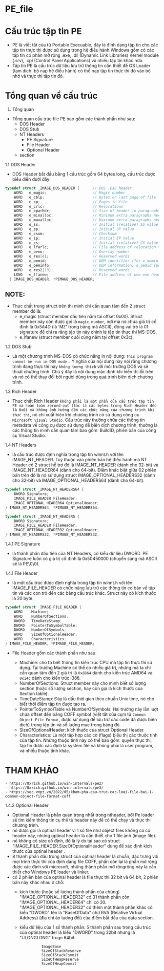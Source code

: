# PE_file

# Cấu trúc tập tin PE

- PE là viết tắt của từ Portable Execuable, đây là định dạng tập tin cho các tập tin thực thi được sử dụng trong hệ điều hành Windows gồm có các tập tin có phần mở rộng .exe, .dll (Dynamic Link Libraries) Kernel module (.srv), .cpl (Control Panel Applications) và nhiều tập tin khác nữa.
- Tập tin PE là cấu trúc dữ liệu lưu trữ thông tin cần thiết để OS Loader (tạm dịch: bộ nạp hệ điều hành) có thể nạp tập tin thực thi đó vào bộ nhớ và thực thi tập tin đó.

# Tổng quan về cấu trúc

1. Tổng quan

- Tổng quan cấu trúc file PE bao gồm các thành phần như sau:
    - DOS Header
    - DOS Stub
    - NT Headers
        - PE Signature
        - File Header
        - Optional Header
    - section

1.1 DOS Header

- DOS Header bắt đầu bằng 1 cấu trúc gồm 64 bytes long, cấu trúc được biểu diễn dưới đây:

```C
typedef struct _IMAGE_DOS_HEADER {      // DOS .EXE header
    WORD   e_magic;                     // Magic number
    WORD   e_cblp;                      // Bytes on last page of file
    WORD   e_cp;                        // Pages in file
    WORD   e_crlc;                      // Relocations
    WORD   e_cparhdr;                   // Size of header in paragraphs
    WORD   e_minalloc;                  // Minimum extra paragraphs needed
    WORD   e_maxalloc;                  // Maximum extra paragraphs needed
    WORD   e_ss;                        // Initial (relative) SS value
    WORD   e_sp;                        // Initial SP value
    WORD   e_csum;                      // Checksum
    WORD   e_ip;                        // Initial IP value
    WORD   e_cs;                        // Initial (relative) CS value
    WORD   e_lfarlc;                    // File address of relocation table
    WORD   e_ovno;                      // Overlay number
    WORD   e_res[4];                    // Reserved words
    WORD   e_oemid;                     // OEM identifier (for e_oeminfo)
    WORD   e_oeminfo;                   // OEM information; e_oemid specific
    WORD   e_res2[10];                  // Reserved words
    LONG   e_lfanew;                    // File address of new exe header
  } IMAGE_DOS_HEADER, *PIMAGE_DOS_HEADER;
```

## NOTE:
- Thực chất trong struct trên thì mình chỉ cần quan tâm đến 2 struct member đó là: 
    - e_magic (struct member đầu tiên nằm tại offset 0x00). Struct member này còn được gọi là ```magic number```, nơi mà nó chứa giá trị cố định là 0x5A4D (là 'MZ' trong bảng mã ASCII), đóng vai trò là 01 signature để chỉ ra rằng tập tin này chính là tập tin thực thi MS-DOS.
    - e_lfanew (struct member cuối cùng nằm tại offset 0x3c).

1.2 DOS Stub

- Là một chương trình MS-DOS có chức năng in nội dung: ```This program cannot be run in DOS mode.```. Ý nghĩa của nội dung này nói rằng chương trình đang thực thi này ```không tương thích``` với môi trường DOS và sẽ thoát chương trình. Chú ý đây là nội dung mặc định khi hiển thị lỗi trên và nó có thể thay đổi bởi người dùng trong quá trình biên dịch chương trình.

1.3 Rich Header

- Thực chất Rich Header ```không phải là một phần của cấu trúc tập tin PE và hoàn toàn zeroed-out (tức là các bytes trong Rich Header đều là 0x0) mà không ảnh hưởng đến các chức năng của chương trình khi thực thi```, nó chỉ xuất hiện khi chương trình có sử dụng công cụ ```Microsoft Visual Studio```. Cấu trúc này thường chứa các thông tin metadata về công cụ được sử dụng để biên dịch chương trình, thường là các thông tin mình cần quan tâm bao gồm: BuildID, phiên bản của công cụ Visual Studio.

1.4 NT Headers

- là cấu trúc được định nghĩa trong tập tin winnt.h với tên IMAGE_NT_HEADER. Tuỳ thuộc vào phiên bản hệ điều hành mà NT Header có 2 struct hỗ trợ đó là IMAGE_NT_HEADER (dành cho 32-bit) và IMAGE_NT_HEADER64 (dành cho 64-bit). Điểm khác biệt giữa 02 phiên bản trên đó là nó sử dụng struct IMAGE_OPTIONAL_HEADERS32 (dành cho 32-bit) và IMAGE_OPTIONAL_HEADERS64 (dành cho 64-bit).

```C
typedef struct _IMAGE_NT_HEADERS64 {
    DWORD Signature;
    IMAGE_FILE_HEADER FileHeader;
    IMAGE_OPTIONAL_HEADER64 OptionalHeader;
} IMAGE_NT_HEADERS64, *PIMAGE_NT_HEADERS64;

typedef struct _IMAGE_NT_HEADERS {
    DWORD Signature;
    IMAGE_FILE_HEADER FileHeader;
    IMAGE_OPTIONAL_HEADER32 OptionalHeader;
} IMAGE_NT_HEADERS32, *PIMAGE_NT_HEADERS32;
```

1.4.1 PE Signature

- là thành phần đầu tiên của NT Headers, có kiểu dữ liệu DWORD. PE Signature luôn có giá trị cố định là 0x50450000 (chuyển sang mã ASCII sẽ là PE\0\0).

1.4.1 File Header

- là một cấu trúc được định nghĩa trong tập tin winnt.h với tên IMAGE_FILE_HEADER có chức năng lưu trữ các thông tin cơ bản về tập tin và các con trỏ đến các bảng cấu trúc khác. Struct này có kích thước là 20 byte.

```C
typedef struct _IMAGE_FILE_HEADER {
    WORD    Machine;
    WORD    NumberOfSections;
    DWORD   TimeDateStamp;
    DWORD   PointerToSymbolTable;
    DWORD   NumberOfSymbols;
    WORD    SizeOfOptionalHeader;
    WORD    Characteristics;
} IMAGE_FILE_HEADER, *PIMAGE_FILE_HEADER;
```

- File Header gồm các thành phần như sau:
    
    - Machine: cho ta biết thông tin kiến trúc CPU mà tập tin thực thi sử dụng. Tại trường Machine có thể có nhiều giá trị, nhưng mà ta chỉ cần quan tâm đến 2 giá trị là ```0x8864``` dành cho kiến trúc AMD64 và ```0x14c``` dành cho kiến trúc i386.
    - NumberOfSections: Struct member này cho mình biết số lượng section (hoặc số lượng section, hay còn gọi là kích thước của Section table).
    - TimeDateStamp: Đây là dấu thời gian theo chuẩn Unix time, nó cho biết thời điểm tập tin được tạo ra.
    - PointerToSymbolTable và NumberOfSymbols: Hai trường này lần lượt chứa offset đến bảng COFF symbol (viết tắt của cụm từ ```Common Object File Format```, được sử dụng để lưu trữ các code đã được biên dịch) trong tập tin và số lượng mục trong bảng đó.
    - SizeOfOptionalHeader: kích thước của struct Optional Header.
    - Characteristics: Là một tập hợp các cờ (flags) biểu thị các thuộc tính của tập tin. Những thuộc tính này có thể bao gồm: quyền thực thi, tập tin được xác định là system file và không phải là user program, và nhiều thuộc tính khác.


# THAM KHẢO
    - https://0xrick.github.io/win-internals/pe2/
    - https://0xrick.github.io/win-internals/pe3/
    - https://sec.vnpt.vn/2022/05/kham-pha-cau-truc-cac-loai-file-bai-1-common-object-file-format-coff



1.4.2 Optional Header

- Optional Header là phần quan trọng nhất trong ntheader, bởi Pe loader sẽ tìm kiếm thông tin cụ thể từ header này để có thể chạy và thực thi chương trình.
- nó được gọi là optinal header vì 1 số file như object files không có có header này, nhưng optinal header là cần thiết cho 1 file ảnh (image file).
- nó không có size cố định, đó là lý do tại sao có struct "IMAGE_FILE_HEADER.SizeOfOptionalHeader" dùng để xác định kích thước của optinal header .
- 8 thành phần đầu trong struct của optinal header là chuẩn, đặc trưng với mọi trình thực thi của định dạng file COFF, phần còn lại là phần mở rộng được xác định với microsoft, những thành phần mở rộngrộng này là cần thiết cho Windows PE loader và linker.
- có 2 phiên bản của optinal header là file thực thi 32 bit và 64 bit, 2 phiên bản này khác nhau ở chỗ:
    - kích thước (hoặc số lượng thành phần của chúng) "IMAGE_OPTIONAL_HEADER32" có 31 thành phần còn "IMAGE_OPTIONAL_HEADER64" chỉ có 30. "IMAGE_OPTIONAL_HEADER32" có thêm một thành phần khác có kiểu "DWORD" tên là "BaseOfData" chứ RVA (Relative Virtual Address) (địa chỉ ảo tương đối) của điểm bắt dầu của data section.
    - kiểu dữ liệu của 1 số thành phần: 
                5 thành phần sau trong cấu trúc của optinal header là kiểu "DWORD" trong 32bit nhưng là "ULONGLONG" trogn 64bit:
      
                    ImageBase
                    SizeOfStackReserve
                    SizeOfStackCommit
                    SizeOfHeapReserve
                    SizeOfHeapCommit

      
